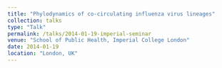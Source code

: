 ```yaml
---
title: "Phylodynamics of co-circulating influenza virus lineages"
collection: talks
type: "Talk"
permalink: /talks/2014-01-19-imperial-seminar
venue: "School of Public Health, Imperial College London"
date: 2014-01-19
location: "London, UK"
---
```

